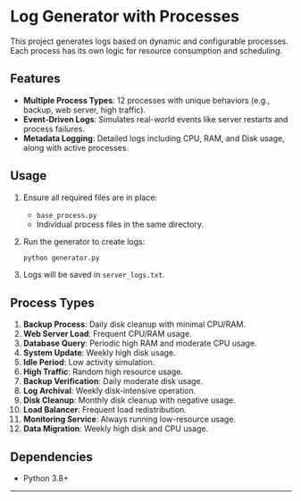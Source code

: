 
# Log Generator with Processes

This project generates logs based on dynamic and configurable processes. Each process has its own logic for resource consumption and scheduling.

## Features
- **Multiple Process Types**: 12 processes with unique behaviors (e.g., backup, web server, high traffic).
- **Event-Driven Logs**: Simulates real-world events like server restarts and process failures.
- **Metadata Logging**: Detailed logs including CPU, RAM, and Disk usage, along with active processes.

## Usage

1. Ensure all required files are in place:
    - `base_process.py`
    - Individual process files in the same directory.

2. Run the generator to create logs:
    ```bash
    python generator.py
    ```

3. Logs will be saved in `server_logs.txt`.

## Process Types
1. **Backup Process**: Daily disk cleanup with minimal CPU/RAM.
2. **Web Server Load**: Frequent CPU/RAM usage.
3. **Database Query**: Periodic high RAM and moderate CPU usage.
4. **System Update**: Weekly high disk usage.
5. **Idle Period**: Low activity simulation.
6. **High Traffic**: Random high resource usage.
7. **Backup Verification**: Daily moderate disk usage.
8. **Log Archival**: Weekly disk-intensive operation.
9. **Disk Cleanup**: Monthly disk cleanup with negative usage.
10. **Load Balancer**: Frequent load redistribution.
11. **Monitoring Service**: Always running low-resource usage.
12. **Data Migration**: Weekly high disk and CPU usage.

## Dependencies
- Python 3.8+

---
